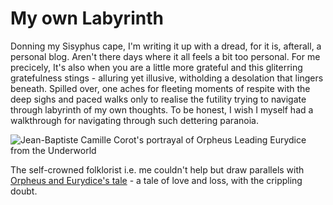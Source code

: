 # My own Labyrinth

Donning my Sisyphus cape, I'm writing it up with a dread, for it is, afterall, a personal blog. Aren't there days where it all feels a bit too personal. For me precicely, It's also when you are a little more grateful and this gliterring gratefulness stings - alluring yet illusive, witholding a desolation that lingers beneath. Spilled over, one aches for fleeting moments of respite with the deep sighs and paced walks only to realise the futility trying to navigate through labyrinth of my own thoughts. To be honest, I wish I myself had a walkthrough for navigating through such dettering paranoia.

![Jean-Baptiste Camille Corot's portrayal of Orpheus Leading Eurydice from the Underworld](https://upload.wikimedia.org/wikipedia/commons/b/b8/Jean-Baptiste-Camille_Corot_-_Orpheus_Leading_Eurydice_from_the_Underworld_-_Google_Art_Project.jpg)

The self-crowned folklorist i.e. me couldn't help but draw parallels with [Orpheus and Eurydice's tale](https://archive.vcu.edu/english/engweb/webtexts/eurydice/eurydicemyth.html) - a tale of love and loss, with the crippling doubt. 